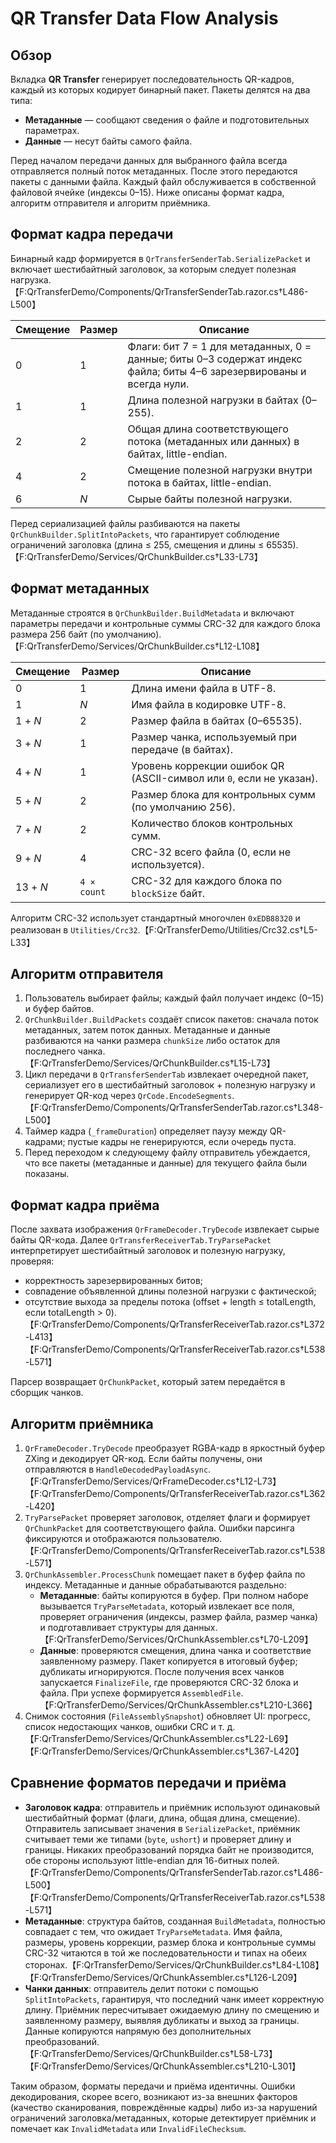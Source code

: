 # QR Transfer Data Flow Analysis

## Обзор
Вкладка **QR Transfer** генерирует последовательность QR-кадров, каждый из которых кодирует бинарный пакет. Пакеты делятся на два типа:

* **Метаданные** — сообщают сведения о файле и подготовительных параметрах.
* **Данные** — несут байты самого файла.

Перед началом передачи данных для выбранного файла всегда отправляется полный поток метаданных. После этого передаются пакеты с данными файла. Каждый файл обслуживается в собственной файловой ячейке (индексы 0–15). Ниже описаны формат кадра, алгоритм отправителя и алгоритм приёмника.

## Формат кадра передачи
Бинарный кадр формируется в `QrTransferSenderTab.SerializePacket` и включает шестибайтный заголовок, за которым следует полезная нагрузка.【F:QrTransferDemo/Components/QrTransferSenderTab.razor.cs†L486-L500】

| Смещение | Размер | Описание |
| --- | --- | --- |
| 0 | 1 | Флаги: бит 7 = 1 для метаданных, 0 = данные; биты 0–3 содержат индекс файла; биты 4–6 зарезервированы и всегда нули. |
| 1 | 1 | Длина полезной нагрузки в байтах (0–255). |
| 2 | 2 | Общая длина соответствующего потока (метаданных или данных) в байтах, little-endian. |
| 4 | 2 | Смещение полезной нагрузки внутри потока в байтах, little-endian. |
| 6 | *N* | Сырые байты полезной нагрузки. |

Перед сериализацией файлы разбиваются на пакеты `QrChunkBuilder.SplitIntoPackets`, что гарантирует соблюдение ограничений заголовка (длина ≤ 255, смещения и длины ≤ 65535).【F:QrTransferDemo/Services/QrChunkBuilder.cs†L33-L73】

## Формат метаданных
Метаданные строятся в `QrChunkBuilder.BuildMetadata` и включают параметры передачи и контрольные суммы CRC-32 для каждого блока размера 256 байт (по умолчанию).【F:QrTransferDemo/Services/QrChunkBuilder.cs†L12-L108】

| Смещение | Размер | Описание |
| --- | --- | --- |
| 0 | 1 | Длина имени файла в UTF-8. |
| 1 | *N* | Имя файла в кодировке UTF-8. |
| 1 + *N* | 2 | Размер файла в байтах (0–65535). |
| 3 + *N* | 1 | Размер чанка, используемый при передаче (в байтах). |
| 4 + *N* | 1 | Уровень коррекции ошибок QR (ASCII-символ или `0`, если не указан). |
| 5 + *N* | 2 | Размер блока для контрольных сумм (по умолчанию 256). |
| 7 + *N* | 2 | Количество блоков контрольных сумм. |
| 9 + *N* | 4 | CRC-32 всего файла (0, если не используется). |
| 13 + *N* | `4 × count` | CRC-32 для каждого блока по `blockSize` байт. |

Алгоритм CRC-32 использует стандартный многочлен `0xEDB88320` и реализован в `Utilities/Crc32`.【F:QrTransferDemo/Utilities/Crc32.cs†L5-L33】

## Алгоритм отправителя
1. Пользователь выбирает файлы; каждый файл получает индекс (0–15) и буфер байтов.
2. `QrChunkBuilder.BuildPackets` создаёт список пакетов: сначала поток метаданных, затем поток данных. Метаданные и данные разбиваются на чанки размера `chunkSize` либо остаток для последнего чанка.【F:QrTransferDemo/Services/QrChunkBuilder.cs†L15-L73】
3. Цикл передачи в `QrTransferSenderTab` извлекает очередной пакет, сериализует его в шестибайтный заголовок + полезную нагрузку и генерирует QR-код через `QrCode.EncodeSegments`.【F:QrTransferDemo/Components/QrTransferSenderTab.razor.cs†L348-L500】
4. Таймер кадра (`_frameDuration`) определяет паузу между QR-кадрами; пустые кадры не генерируются, если очередь пуста.
5. Перед переходом к следующему файлу отправитель убеждается, что все пакеты (метаданные и данные) для текущего файла были показаны.

## Формат кадра приёма
После захвата изображения `QrFrameDecoder.TryDecode` извлекает сырые байты QR-кода. Далее `QrTransferReceiverTab.TryParsePacket` интерпретирует шестибайтный заголовок и полезную нагрузку, проверяя:

* корректность зарезервированных битов;
* совпадение объявленной длины полезной нагрузки с фактической;
* отсутствие выхода за пределы потока (offset + length ≤ totalLength, если totalLength > 0).【F:QrTransferDemo/Components/QrTransferReceiverTab.razor.cs†L372-L413】【F:QrTransferDemo/Components/QrTransferReceiverTab.razor.cs†L538-L571】

Парсер возвращает `QrChunkPacket`, который затем передаётся в сборщик чанков.

## Алгоритм приёмника
1. `QrFrameDecoder.TryDecode` преобразует RGBA-кадр в яркостный буфер ZXing и декодирует QR-код. Если байты получены, они отправляются в `HandleDecodedPayloadAsync`.【F:QrTransferDemo/Services/QrFrameDecoder.cs†L12-L73】【F:QrTransferDemo/Components/QrTransferReceiverTab.razor.cs†L362-L420】
2. `TryParsePacket` проверяет заголовок, отделяет флаги и формирует `QrChunkPacket` для соответствующего файла. Ошибки парсинга фиксируются и отображаются пользователю.【F:QrTransferDemo/Components/QrTransferReceiverTab.razor.cs†L538-L571】
3. `QrChunkAssembler.ProcessChunk` помещает пакет в буфер файла по индексу. Метаданные и данные обрабатываются раздельно:
   * **Метаданные**: байты копируются в буфер. При полном наборе вызывается `TryParseMetadata`, который извлекает все поля, проверяет ограничения (индексы, размер файла, размер чанка) и подготавливает структуры для данных.【F:QrTransferDemo/Services/QrChunkAssembler.cs†L70-L209】
   * **Данные**: проверяются смещения, длина чанка и соответствие заявленному размеру. Пакет копируется в итоговый буфер; дубликаты игнорируются. После получения всех чанков запускается `FinalizeFile`, где проверяются CRC-32 блока и файла. При успехе формируется `AssembledFile`.【F:QrTransferDemo/Services/QrChunkAssembler.cs†L210-L366】
4. Снимок состояния (`FileAssemblySnapshot`) обновляет UI: прогресс, список недостающих чанков, ошибки CRC и т. д.【F:QrTransferDemo/Services/QrChunkAssembler.cs†L22-L69】【F:QrTransferDemo/Services/QrChunkAssembler.cs†L367-L420】

## Сравнение форматов передачи и приёма
* **Заголовок кадра**: отправитель и приёмник используют одинаковый шестибайтный формат (флаги, длина, общая длина, смещение). Отправитель записывает значения в `SerializePacket`, приёмник считывает теми же типами (`byte`, `ushort`) и проверяет длину и границы. Никаких преобразований порядка байт не производится, обе стороны используют little-endian для 16-битных полей.【F:QrTransferDemo/Components/QrTransferSenderTab.razor.cs†L486-L500】【F:QrTransferDemo/Components/QrTransferReceiverTab.razor.cs†L538-L571】
* **Метаданные**: структура байтов, созданная `BuildMetadata`, полностью совпадает с тем, что ожидает `TryParseMetadata`. Имя файла, размеры, уровень коррекции, размер блока и контрольные суммы CRC-32 читаются в той же последовательности и типах на обеих сторонах.【F:QrTransferDemo/Services/QrChunkBuilder.cs†L84-L108】【F:QrTransferDemo/Services/QrChunkAssembler.cs†L126-L209】
* **Чанки данных**: отправитель делит потоки с помощью `SplitIntoPackets`, гарантируя, что последний чанк имеет корректную длину. Приёмник пересчитывает ожидаемую длину по смещению и заявленному размеру, выявляя дубликаты и выход за границы. Данные копируются напрямую без дополнительных преобразований. 【F:QrTransferDemo/Services/QrChunkBuilder.cs†L58-L73】【F:QrTransferDemo/Services/QrChunkAssembler.cs†L210-L301】

Таким образом, форматы передачи и приёма идентичны. Ошибки декодирования, скорее всего, возникают из-за внешних факторов (качество сканирования, повреждённые кадры) либо из-за нарушений ограничений заголовка/метаданных, которые детектирует приёмник и помечает как `InvalidMetadata` или `InvalidFileChecksum`.
